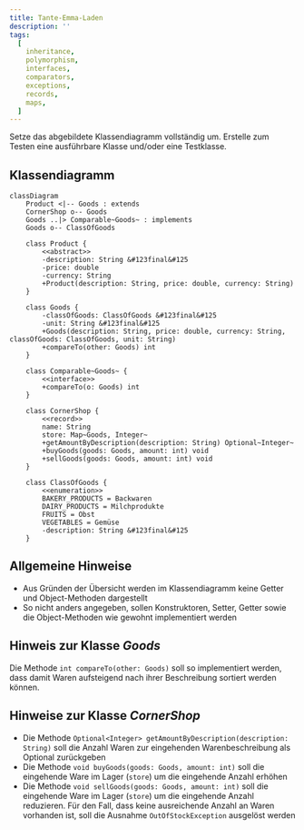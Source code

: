 ```yaml
---
title: Tante-Emma-Laden
description: ''
tags:
  [
    inheritance,
    polymorphism,
    interfaces,
    comparators,
    exceptions,
    records,
    maps,
  ]
---
```


Setze das abgebildete Klassendiagramm vollständig um. Erstelle zum Testen eine
ausführbare Klasse und/oder eine Testklasse.

## Klassendiagramm

```mermaid
classDiagram
    Product <|-- Goods : extends
    CornerShop o-- Goods
    Goods ..|> Comparable~Goods~ : implements
    Goods o-- ClassOfGoods

    class Product {
        <<abstract>>
        -description: String &#123final&#125
        -price: double
        -currency: String
        +Product(description: String, price: double, currency: String)
    }

    class Goods {
        -classOfGoods: ClassOfGoods &#123final&#125
        -unit: String &#123final&#125
        +Goods(description: String, price: double, currency: String, classOfGoods: ClassOfGoods, unit: String)
        +compareTo(other: Goods) int
    }

    class Comparable~Goods~ {
        <<interface>>
        +compareTo(o: Goods) int
    }

    class CornerShop {
        <<record>>
        name: String
        store: Map~Goods, Integer~
        +getAmountByDescription(description: String) Optional~Integer~
        +buyGoods(goods: Goods, amount: int) void
        +sellGoods(goods: Goods, amount: int) void
    }

    class ClassOfGoods {
        <<enumeration>>
        BAKERY_PRODUCTS = Backwaren
        DAIRY_PRODUCTS = Milchprodukte
        FRUITS = Obst
        VEGETABLES = Gemüse
        -description: String &#123final&#125
    }
```

## Allgemeine Hinweise

- Aus Gründen der Übersicht werden im Klassendiagramm keine Getter und
  Object-Methoden dargestellt
- So nicht anders angegeben, sollen Konstruktoren, Setter, Getter sowie die
  Object-Methoden wie gewohnt implementiert werden

## Hinweis zur Klasse _Goods_

Die Methode `int compareTo(other: Goods)` soll so implementiert werden, dass
damit Waren aufsteigend nach ihrer Beschreibung sortiert werden können.

## Hinweise zur Klasse _CornerShop_

- Die Methode `Optional<Integer> getAmountByDescription(description: String)`
  soll die Anzahl Waren zur eingehenden Warenbeschreibung als Optional
  zurückgeben
- Die Methode `void buyGoods(goods: Goods, amount: int)` soll die eingehende
  Ware im Lager (`store`) um die eingehende Anzahl erhöhen
- Die Methode `void sellGoods(goods: Goods, amount: int)` soll die eingehende
  Ware im Lager (`store`) um die eingehende Anzahl reduzieren. Für den Fall,
  dass keine ausreichende Anzahl an Waren vorhanden ist, soll die Ausnahme
  `OutOfStockException` ausgelöst werden
